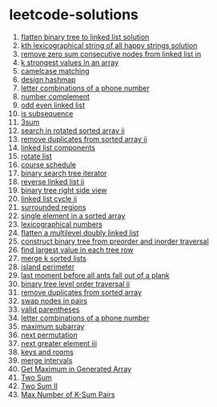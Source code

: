 # **leetcode-solutions**

1. [flatten binary tree to linked list solution](https://leetcode.com/problems/flatten-binary-tree-to-linked-list/discuss/681774/python3-solution-using-postorder-traversal-o1-space-complexity)
2. [kth lexicographical string of all happy strings solution](https://leetcode.com/problems/the-k-th-lexicographical-string-of-all-happy-strings-of-length-n/discuss/676440/python3-on-solution-using-math-with-clear-explanation)
3. [remove zero sum consecutive nodes from linked list in](https://leetcode.com/problems/remove-zero-sum-consecutive-nodes-from-linked-list/discuss/675308/python3-simple-solution)
4. [k strongest values in an array](https://leetcode.com/problems/the-k-strongest-values-in-an-array/discuss/674710/python3-solution-beats-100-of-submissions)
5. [camelcase matching](https://leetcode.com/problems/camelcase-matching/discuss/673354/simple-solution-in-python3-olenquerieslenpattern)
6. [design hashmap](https://leetcode.com/problems/design-hashmap/discuss/452263/python3-simple-solution-put-o1-get-o1-remove-o1)
7. [letter combinations of a phone number](https://leetcode.com/problems/letter-combinations-of-a-phone-number/discuss/466119/python3-solution-using-backtracking)
8. [number complement](https://leetcode.com/problems/number-complement/discuss/450983/python3) </br>
9. [odd even linked list](https://leetcode.com/problems/odd-even-linked-list/discuss/670962/python3-simple-solution-in-on) </br>
10. [is subsequence](https://leetcode.com/problems/is-subsequence/discuss/450936/python3-on) </br>
11. [3sum](https://leetcode.com/problems/3sum/discuss/509304/Python3-0(n2)-solution) </br>
12. [search in rotated sorted array ii](https://leetcode.com/problems/search-in-rotated-sorted-array-ii/discuss/509530/Python3-Solution-O(n)-in-worst-case) </br>
13. [remove duplicates from sorted array ii](https://leetcode.com/problems/remove-duplicates-from-sorted-array-ii/discuss/509355/python3-on-time-on-space) </br>
14. [linked list components](https://leetcode.com/problems/linked-list-components/discuss/672843/python3-simple-and-straightforward-on-soluiton) </br>
15. [rotate list](https://leetcode.com/problems/rotate-list/discuss/509348/python3-on-time) </br>
16. [course schedule](https://leetcode.com/problems/course-schedule/discuss/528682/Python3-solution-using-DFS-to-check-for-the-cycle-in-the-graph) </br>
17. [binary search tree iterator](https://leetcode.com/problems/binary-search-tree-iterator/discuss/512926/python3-solution-using-queue) </br>
18. [reverse linked list ii](https://leetcode.com/problems/reverse-linked-list-ii/discuss/509552/python3-solution-in-single-pass-and-o1-space) </br>
19. [binary tree right side view](https://leetcode.com/problems/binary-tree-right-side-view/discuss/512934/python3-solution) </br>
20. [linked list cycle ii](https://leetcode.com/problems/linked-list-cycle-ii/discuss/488739/Python3-two-pointer-approach) </br>
21. [surrounded regions](https://leetcodex.xyz/problems/surrounded-regions/discuss/526539/Python3-dfs-solution) </br>
22. [single element in a sorted array](https://leetcodex.xyz/problems/single-element-in-a-sorted-array/discuss/509638/Python3-using-xor) </br>
23. [lexicographical numbers](https://leetcode.com/problems/lexicographical-numbers/discuss/688372/Python3-solution-using-DFS)
24. [flatten a multilevel doubly linked list](https://leetcode.com/problems/flatten-a-multilevel-doubly-linked-list/discuss/695233/Python3-solution-using-recursion)
25. [construct binary tree from preorder and inorder traversal](https://leetcode.com/problems/construct-binary-tree-from-preorder-and-inorder-traversal/discuss/488780/Python3-recursive-approach)
26. [find largest value in each tree row](https://leetcode.com/problems/find-largest-value-in-each-tree-row/discuss/695348/Python3-preorder-traversal-solution)
27. [merge k sorted lists](https://leetcode.com/problems/merge-k-sorted-lists/discuss/703614/Python3-solution-using-heapq)
28. [island perimeter](https://leetcode.com/problems/island-perimeter/discuss/724078/Python3-solution-using-DFS)
29. [last moment before all ants fall out of a plank](https://leetcode.com/problems/last-moment-before-all-ants-fall-out-of-a-plank/discuss/724084/Python3-O(n)-simple-solution)
30. [binary tree level order traversal ii](https://leetcode.com/problems/binary-tree-level-order-traversal-ii/discuss/724091/Python3-solution-using-BFS)
31. [remove duplicates from sorted array](https://leetcode.com/problems/remove-duplicates-from-sorted-array/discuss/724098/Python3-O(n)time-and-O(1)space)
32. [swap nodes in pairs](https://leetcode.com/problems/swap-nodes-in-pairs/discuss/724100/Python3-O(n)-solution)
33. [valid parentheses](https://leetcode.com/problems/valid-parentheses/discuss/724103/Python3-solution-using-stack)
34. [letter combinations of a phone number](https://leetcode.com/problems/letter-combinations-of-a-phone-number/discuss/724106/Python3-solution-using-backtracking)
35. [maximum subarray](https://leetcode.com/problems/maximum-subarray/discuss/724115/Python3-solution-using-kadens)
36. [next permutation](https://leetcode.com/problems/next-permutation/discuss/724118/Python3-solution)
37. [next greater element iii](https://leetcode.com/problems/next-greater-element-iii/discuss/724120/Python3-solution-same-as-next-permutation)
38. [keys and rooms](https://leetcode.com/problems/keys-and-rooms/discuss/784454/Simple-Python3-DFS-solution)
39. [merge intervals](https://leetcode.com/problems/merge-intervals/discuss/797257/Python3-solution-using-sort)
40. [Get Maximum in Generated Array](https://leetcode.com/problems/get-maximum-in-generated-array/discuss/1623076/Python3-O(n)-space-and-time)
41. [Two Sum](https://leetcode.com/problems/two-sum/discuss/1882505/Python3-solution-in-O(N)-using-hashMap)
42. [Two Sum II](https://leetcode.com/problems/two-sum-ii-input-array-is-sorted/discuss/1882469/Python3-solution-using-Two-pointers)
43. [Max Number of K-Sum Pairs](https://leetcode.com/problems/max-number-of-k-sum-pairs/discuss/1882494/Python3-solution-using-Two-pointer-approach)
